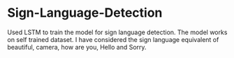# Sign-Language-Detection
Used LSTM to train the model for sign language detection. The model works on self trained dataset. I have considered the sign language equivalent of beautiful, camera, how are you, Hello and Sorry.

